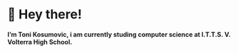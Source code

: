 # 👋 Hey there! 

#### I’m Toni Kosumovic, i am currently studing computer science at I.T.T.S. V. Volterra High School.
